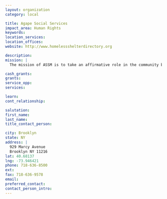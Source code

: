 ```yaml
---
layout: organization
category: local

title: Agape Social Services
impact_area: Human Rights
keywords: 
location_services: 
location_offices: 
website: http://www.homelessshelterdirectory.org

description: 
mission: |
  The mission of ASSM is to take an affirmative role in the community by providing services such as our temporary emergency food program, clothing, counseling, women’s residence and referral service.  With the growing social needs in our community our services have expanded to assist in aiding our fellow church assemblies and the Bedford Stuyvesant residents.

cash_grants: 
grants: 
service_opp: 
services: 

learn: 
cont_relationship: 

salutation: 
first_name: 
last_name: 
title_contact_person: 

city: Brooklyn
state: NY
address: |
  929 Marcy Avenue     
  Brooklyn NY 11216
lat: 40.68137
lng: -73.946421
phone: 718-636-8500
ext: 
fax: 718-636-9578
email: 
preferred_contact: 
contact_person_intro: 
---
```


